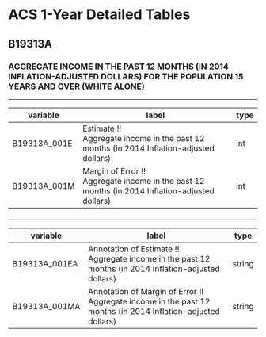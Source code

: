 # ACS 1-Year Detailed Tables

## B19313A

### AGGREGATE INCOME IN THE PAST 12 MONTHS (IN 2014 INFLATION-ADJUSTED DOLLARS) FOR THE POPULATION 15 YEARS AND OVER (WHITE ALONE)

___

| variable | label | type |
| ----- | ----- | ----- |
| B19313A_001E | Estimate !!<br>Aggregate income in the past 12 months (in 2014 Inflation-adjusted dollars) | int |
| B19313A_001M | Margin of Error !!<br>Aggregate income in the past 12 months (in 2014 Inflation-adjusted dollars) | int |
### 

___

| variable | label | type |
| ----- | ----- | ----- |
| B19313A_001EA | Annotation of Estimate !!<br>Aggregate income in the past 12 months (in 2014 Inflation-adjusted dollars) | string |
| B19313A_001MA | Annotation of Margin of Error !!<br>Aggregate income in the past 12 months (in 2014 Inflation-adjusted dollars) | string |

